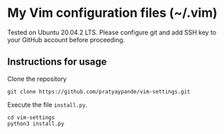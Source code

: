 # My Vim configuration files (~/.vim)

Tested on Ubuntu 20.04.2 LTS. Please configure git and add SSH key to your GitHub account before proceeding.

## Instructions for usage

Clone the repository

```
git clone https://github.com/pratyaypande/vim-settings.git
```
Execute the file `install.py`.
```
cd vim-settings
python3 install.py
```
